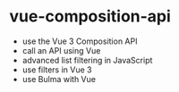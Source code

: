 # vue-composition-api
- use the Vue 3 Composition API 
- call an API using Vue 
- advanced list filtering in JavaScript 
- use filters in Vue 3 
- use Bulma with Vue
